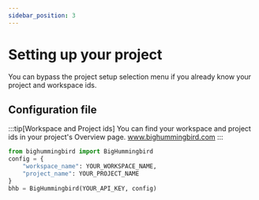 ```yaml
---
sidebar_position: 3
---
```

# Setting up your project
You can bypass the project setup selection menu if you already know your project and workspace ids. 

## Configuration file
:::tip[Workspace and Project ids]
You can find your workspace and project ids in your project's Overview page.
www.bighummingbird.com
:::

```python
from bighummingbird import BigHummingbird
config = {
    "workspace_name": YOUR_WORKSPACE_NAME,
    "project_name": YOUR_PROJECT_NAME
}
bhb = BigHummingbird(YOUR_API_KEY, config)
```
